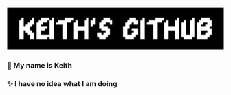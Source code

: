 ### ![Keith's Github](https://github.com/ItsYaBoiKeef/ItsYaBoiKeef/blob/master/Github%20Header.png?raw=true "Title")
### 💬 My name is Keith 
### ✨ I have no idea what I am doing



<!--
**ItsYaBoiKeef/ItsYaBoiKeef** is a ✨ _special_ ✨ repository because its `README.md` (this file) appears on your GitHub profile.
